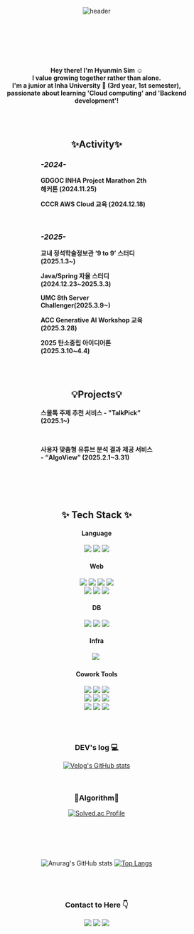 <div width = "50%" align="center">
  
  ![header](https://capsule-render.vercel.app/api?type=venom&text=Welcome%20to%20Halu%27s%20Github&fontColor=87CEEB)
  <br>
  <br>
  <br>
  <br><br><br><br>
  <p><strong>Hey there! I'm Hyunmin Sim ☺️<br>
  I value growing together rather than alone.<br>
  I'm a junior at Inha University 🏫 (3rd year, 1st semester),<br>
  passionate about learning 'Cloud computing' and 'Backend development'!</strong></p>
  <br>
  <br>

  <div style="width: 50%; margin: 0 auto; text-align: center;">
    <h2>✨Activity✨</h2>  
    <div style="text-align: left;">
      <h3><em>-2024-</em></h3>
      <strong><p>GDGOC INHA Project Marathon 2th 해커톤 (2024.11.25)</p>
      <p>CCCR AWS Cloud 교육 (2024.12.18)</p><br>
      <h3><em>-2025-</em></h3>
      <p>교내 정석학술정보관 ‘9 to 9’ 스터디 (2025.1.3~)</p>
      <p>Java/Spring 자율 스터디 (2024.12.23~2025.3.3)</p>
      <p>UMC 8th Server Challenger(2025.3.9~)</p>
      <p>ACC Generative AI Workshop 교육(2025.3.28)</p>
      <p>2025 탄소중립 아이디어톤(2025.3.10~4.4)</p>
      </strong>
    </div>
  </div>
  <br>

  <br>
  <div style="width: 50%; margin: 0 auto; text-align: center;">
    <h2>💡Projects💡</h2> 
     <div style="text-align: left;">
     <strong>
     <p>스몰톡 주제 추천 서비스 - "TalkPick” (2025.1~)</p><br>
     <p>사용자 맞춤형 유튜브 분석 결과 제공 서비스 - “AlgoView” (2025.2.1~3.31)</p><br>
     </strong>
     </div>
  </div>
</div>

<br><br>
<h2 align="center">✨ Tech Stack ✨</h2>
<div align="center">
  <h4>Language</h4>
    <img src="https://img.shields.io/badge/JAVA-007396?style=flat-square&logo=JAVA&logoColor=white"/>                 
    <img src="https://img.shields.io/badge/Python-3776AB?style=flat-square&logo=Python&logoColor=white"/>
    <img src="https://img.shields.io/badge/C++-00599C?style=flat-square&logo=C%2B%2B&logoColor=white">
  <br>
  <h4>Web</h4>
  <img src="https://img.shields.io/badge/HTML5-E34F26?style=flat-square&logo=HTML5&logoColor=white"/>
  <img src="https://img.shields.io/badge/CSS-1572B6?style=flat-square&logo=CSS3&logoColor=white"/>  
  <img src="https://img.shields.io/badge/JavaScript-F7DF1E?style=flat-square&logo=JavaScript&logoColor=white">
  <img src="https://img.shields.io/badge/Thymeleaf-005F0F?style=flat-square&logo=Thymeleaf&logoColor=white"><br>
  <img src="https://img.shields.io/badge/Spring-6DB33F?style=flat-square&logo=Spring&logoColor=white"/>           
  <img src="https://img.shields.io/badge/SpringBoot-6DB33F?style=flat-square&logo=SpringBoot&logoColor=white"/>
  <img src="https://img.shields.io/badge/Spring%20Data%20JPA-6DB33F?style=flat-square&logo=Spring&logoColor=white"/>

  <br>
  <h4>DB</h4>
  <img src="https://img.shields.io/badge/mysql-4479A1?style=flat-square&logo=mysql&logoColor=white"/>
  <img src="https://img.shields.io/badge/postgresql-4169E1?style=flat-square&logo=postgresql&logoColor=white"/>
  <img src="https://img.shields.io/badge/H2-4169E3?style=flat-square&logo=H2&logoColor=white"/>
  <h4>Infra</h4>
  <img src="https://img.shields.io/badge/AWS-232F3E?style=flat-square&logo=amazonaws&logoColor=white"/></a>&nbsp    
  <h4>Cowork Tools</h4>
  <img src="https://img.shields.io/badge/github-181717?style=flat-square&logo=github&logoColor=white">     
  <img src="https://img.shields.io/badge/git-F05032?style=flat-square&logo=git&logoColor=white">
  <img src="https://img.shields.io/badge/Postman-FF6C37?style=flat-square&logo=postman&logoColor=white">
  <br><img src="https://img.shields.io/badge/Swagger-85EA2D?style=flat-square&logo=Swagger&logoColor=white">
  <img src="https://img.shields.io/badge/FIGMA-F24E1E?style=flat-square&logo=FIGMA&logoColor=white">
  <img src="https://img.shields.io/badge/Notion-000000?style=flat-square&logo=Notion&logoColor=white"><br>
  <img src="https://img.shields.io/badge/IntelliJ-181717?style=flat-square&logo=IntelliJ+IDEA&logoColor=white">
  <img src="https://img.shields.io/badge/VSCode-007ACC?style=flat-square&logo=visual-studio-code&logoColor=white">
  <img src="https://img.shields.io/badge/Eclipse-2C2255?style=flat-square&logo=eclipse&logoColor=white">  
  <h2></h2>
  <br>
  
</div>
<h3 align="center"> DEV's log 💻 </h3>

<div align="center">
  
  [![Velog's GitHub stats](https://velog-readme-stats.vercel.app/api?name=simhyunmin&color=)](https://velog.io/@simhyunmin)

</div>
<br>
<h3 align="center">📝Algorithm📝</h3>

<div align="center">
  
  [![Solved.ac Profile](http://mazassumnida.wtf/api/v2/generate_badge?boj=jpsim1234)](https://solved.ac/jpsim1234/)
  
</div>
<h2></h2>

<br><br><br>
<div align="center">
  
  ![Anurag's GitHub stats](https://github-readme-stats.vercel.app/api?username=simhyunmin&show_icons=true&theme=dracula)
  [![Top Langs](https://github-readme-stats.vercel.app/api/top-langs/?username=simhyunmin&layout=compact)](https://github.com/simhyunmin/github-readme-stats)<br>
  <br>
  <br>
  <br>
  <h3>Contact to Here 👇</h3>
  <img src="https://img.shields.io/badge/Gmail-D14836?style=for-the-badge&logo=gmail&logoColor=white&link=mailto:shm66371945@gmail.com"/></a>
  <a href="https://www.instagram.com/hyunmin1125"><img src="https://img.shields.io/badge/Instagram-%23E4405F.svg?style=for-the-badge&logo=Instagram&logoColor=white&link=https://www.instagram.com/hyunmin1125"/></a>
  <a href="https://velog.io/@simhyunmin"><img src="http://img.shields.io/badge/-Velog-20c997?style=for-the-badge&link=https://velog.io/@simhyunmin"/></a>
  
</div>

